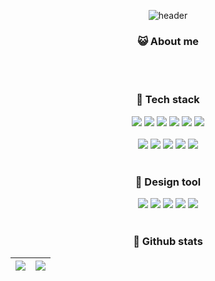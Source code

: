 <div align=center>
 
![header](https://capsule-render.vercel.app/api?type=waving&&color=gradient&height=230&section=header&text=heeyeon%20Shin&fontSize=50&fontColor=ffffff&fontAlign=77&fontAlignY=50&animation)
 
### :smiley_cat: About me
 
<br>
 <br>

### :wrench: Tech stack
<img src="https://img.shields.io/badge/JAVA-007396?style=for-the-badge&logo=java&logoColor=white"> <img src="https://img.shields.io/badge/JavaScript-F7DF1E?style=for-the-badge&logo=JavaScript&logoColor=black"> <img src="https://img.shields.io/badge/Spring-6DB33F?style=for-the-badge&logo=Spring&logoColor=white"> 
 <img src="https://img.shields.io/badge/Maven-C71A36?style=for-the-badge&logo=Apache Maven&logoColor=white"> <img src="https://img.shields.io/badge/HTML5-E34F26?style=for-the-badge&logo=HTML5&logoColor=white"> <img src="https://img.shields.io/badge/CSS3-1572B6?style=for-the-badge&logo=CSS3&logoColor=white">
<br>
<br>
 <img src="https://img.shields.io/badge/Apache Tomcat-F8DC75?style=for-the-badge&logo=Apache Tomcat&logoColor=black">  <img src="https://img.shields.io/badge/JSON-000000?style=for-the-badge&logo=JSON&logoColor=white"> <img src="https://img.shields.io/badge/Oracle-F80000?style=for-the-badge&logo=Oracle&logoColor=white">  <img src="https://img.shields.io/badge/Slack-4A154B?style=for-the-badge&logo=Slack&logoColor=white"> <img src="https://img.shields.io/badge/Trello-0052CC?style=for-the-badge&logo=Trello&logoColor=white"> 
<br>
<br>
 ### :art: Design tool
 <img src="https://img.shields.io/badge/Photoshop-31A8FF?style=for-the-badge&logo=Adobe Photoshop&logoColor=white"> <img src="https://img.shields.io/badge/Illustrator-FF9A00?style=for-the-badge&logo=Adobe Illustrator&logoColor=white"> <img src="https://img.shields.io/badge/After Effects-9999FF?style=for-the-badge&logo=Adobe After Effects&logoColor=white"> <img src="https://img.shields.io/badge/Premiere Pro-9999FF?style=for-the-badge&logo=Adobe Premiere Pro&logoColor=white"> <img src="https://img.shields.io/badge/Figma-F24E1E?style=for-the-badge&logo=Figma&logoColor=white">
<br>
<br>
 ### :herb: Github stats
<table>
  <thead>
    <tr>
      <th>
          <a href="https://github.com/anuraghazra/github-readme-stats">
            <img align="center" src="https://github-readme-stats.vercel.app/api?username=seenee-shin&show_icons=true&count_private=true&hide=contribs&hide_border=true&theme=graywhite" />
        </a>
      </th>
      <th>
        <a href="https://github.com/anuraghazra/github-readme-stats">
         <img align="center" src="https://github-readme-stats.vercel.app/api/top-langs/?username=seenee-shin&layout=compact&hide_border=true&theme=graywhite" />
        </a>
      </th>
    </tr>
  </thead>
</table>
 </div>


